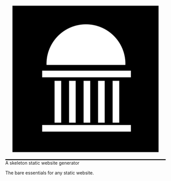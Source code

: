 <div style="background-color: #111;">
<img src="logo.svg"> 
</div>
A skeleton static website generator

The bare essentials for any static website.